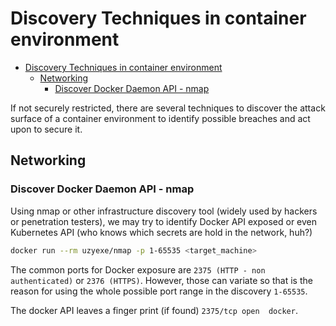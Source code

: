 # Discovery Techniques in container environment

- [Discovery Techniques in container environment](#discovery-techniques-in-container-environment)
  - [Networking](#networking)
    - [Discover Docker Daemon API - nmap](#discover-docker-daemon-api---nmap)


If not securely restricted, there are several techniques to discover the attack surface of a container environment to identify possible breaches and act upon to secure it.

## Networking

### Discover Docker Daemon API - nmap

Using nmap or other infrastructure discovery tool (widely used by hackers or penetration testers), we may try to identify Docker API exposed or even Kubernetes API (who knows which secrets are hold in the network, huh?)

```bash
docker run --rm uzyexe/nmap -p 1-65535 <target_machine>
```

The common ports for Docker exposure are `2375 (HTTP - non authenticated)` or `2376 (HTTPS)`. However, those can variate so that is the reason for using the whole possible port range in the discovery `1-65535`.

The docker API leaves a finger print (if found) `2375/tcp open  docker`.